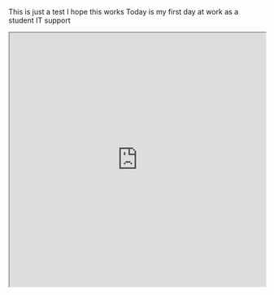 This is just a test I hope this works
Today is my first day at work as a student IT support
<iframe src="https://translate.google.com/translate?hl=en&amp;sl=en&amp;tl=de&amp;u=[YOUR_BLOG_URL_HERE](https://github.com/enajo/intro/edit/main/first.md)https://github.com/enajo/intro/edit/main/first.md" width="100%" height="500"></iframe>
